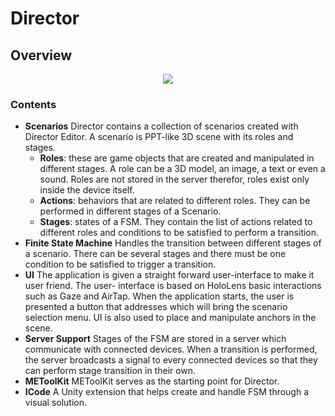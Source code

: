 # Director

## Overview	
<p align="center">
<img src="https://user-images.githubusercontent.com/26377727/32530273-17e0913c-c478-11e7-86b0-5dcf3213b458.png">
</p>

  ### Contents

- **Scenarios**
  Director contains a collection of scenarios created with Director Editor. A scenario is PPT-like 3D scene with its roles and stages.
  - **Roles**: these are game objects that are created and manipulated in different stages. A role can be 	     		a 3D model, an image, a text or even a sound.  Roles are not stored in the server therefor, roles exist only inside the device itself. 
  - **Actions**: behaviors that are related to different roles. They can be performed in different stages of 		a Scenario.
  - **Stages**: states of a FSM. They contain the list of actions related to different roles and conditions to	       be satisfied to perform a transition.
- **Finite State Machine**
  Handles the transition between different stages of a scenario. There can be several stages and there must be one condition to be satisfied to trigger a transition. 
- **UI**
  The application is given a straight forward user-interface to make it user friend. The user- interface is based on HoloLens basic interactions such as Gaze and AirTap. When the application starts, the user is presented a button that addresses which will bring the scenario selection menu. UI is also used to place and manipulate anchors in the scene. 
- **Server Support**
  Stages of the FSM are stored in a server which communicate with connected devices. When a transition is performed, the server broadcasts a signal to every connected devices so that they can perform stage transition in their own.
- **METoolKit** 
  METoolKit serves as the starting point for Director.
- **ICode**
  A Unity extension that helps create and handle FSM through a visual solution. 
